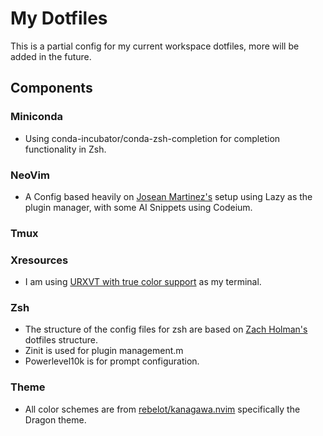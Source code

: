 # My Dotfiles
This is a partial config for my current workspace dotfiles, more will be added in the future.
## Components
### Miniconda
- Using conda-incubator/conda-zsh-completion for completion functionality in Zsh.
### NeoVim
- A Config based heavily on [Josean Martinez's](https://github.com/josean-dev/dev-environment-files) setup using Lazy as the plugin manager, with some AI Snippets using Codeium.
### Tmux
### Xresources
- I am using [URXVT with true color support](https://aur.archlinux.org/packages/rxvt-unicode-truecolor-wide-glyphs) as my terminal.
### Zsh
- The structure of the config files for zsh are based on [Zach Holman's](https://github.com/holman) dotfiles structure.
- Zinit is used for plugin management.m
- Powerlevel10k is for prompt configuration.
### Theme
- All color schemes are from [rebelot/kanagawa.nvim](https://github.com/rebelot/kanagawa.nvim) specifically the Dragon theme.
